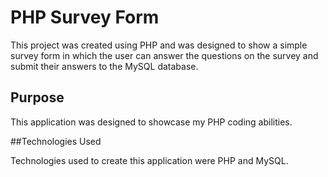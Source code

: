 # PHP Survey Form

This project was created using PHP and was designed to show a simple survey form in which the user can answer the questions on the survey and submit their answers to the MySQL database. 

## Purpose

This application was designed to showcase my PHP coding abilities. 

##Technologies Used

Technologies used to create this application were PHP and MySQL.
